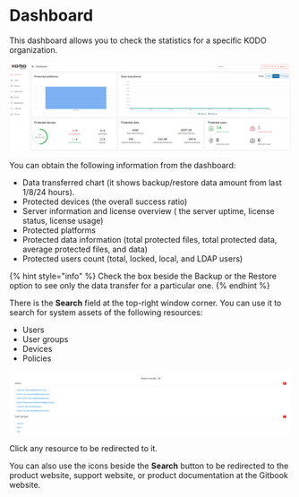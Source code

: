 # Dashboard

This dashboard allows you to check the statistics for a specific KODO organization.

![](../../.gitbook/assets/image%20%2845%29.png)

You can obtain the following information from the dashboard: 

* Data transferred chart \(it shows backup/restore data amount from last 1/8/24 hours\).
* Protected devices \(the overall success ratio\)
* Server information and license overview \( the server uptime, license status, license usage\)
* Protected platforms 
* Protected data information \(total protected files, total protected data, average protected files, and data\)
* Protected users count \(total, locked, local, and LDAP users\)

{% hint style="info" %}
Check the box beside the Backup or the Restore option to see only the data transfer for a particular one.
{% endhint %}

There is the **Search** field at the top-right window corner. You can use it to search for system assets of the following resources:

* Users
* User groups
* Devices
* Policies

![](../../.gitbook/assets/image%20%2851%29.png)

Click any resource to be redirected to it.

You can also use the icons beside the **Search** button to be redirected to the product website, support website, or product documentation at the Gitbook website.



